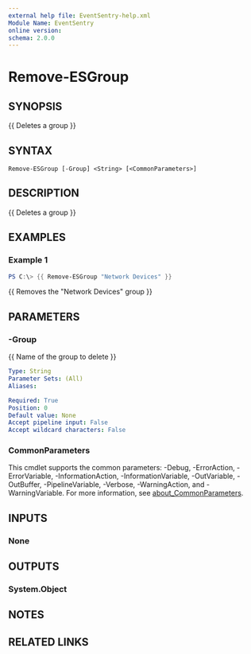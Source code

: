 ```yaml
---
external help file: EventSentry-help.xml
Module Name: EventSentry
online version:
schema: 2.0.0
---
```


# Remove-ESGroup

## SYNOPSIS
{{ Deletes a group }}

## SYNTAX

```
Remove-ESGroup [-Group] <String> [<CommonParameters>]
```

## DESCRIPTION
{{ Deletes a group }}

## EXAMPLES

### Example 1
```powershell
PS C:\> {{ Remove-ESGroup "Network Devices" }}
```

{{ Removes the "Network Devices" group }}

## PARAMETERS

### -Group
{{ Name of the group to delete }}

```yaml
Type: String
Parameter Sets: (All)
Aliases:

Required: True
Position: 0
Default value: None
Accept pipeline input: False
Accept wildcard characters: False
```

### CommonParameters
This cmdlet supports the common parameters: -Debug, -ErrorAction, -ErrorVariable, -InformationAction, -InformationVariable, -OutVariable, -OutBuffer, -PipelineVariable, -Verbose, -WarningAction, and -WarningVariable. For more information, see [about_CommonParameters](http://go.microsoft.com/fwlink/?LinkID=113216).

## INPUTS

### None

## OUTPUTS

### System.Object
## NOTES

## RELATED LINKS
